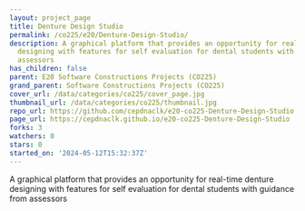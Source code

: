```yaml
---
layout: project_page
title: Denture Design Studio
permalink: /co225/e20/Denture-Design-Studio/
description: A graphical platform that provides an opportunity for real-time denture
  designing with features for self evaluation for dental students with guidance from
  assessors
has_children: false
parent: E20 Software Constructions Projects (CO225)
grand_parent: Software Constructions Projects (CO225)
cover_url: /data/categories/co225/cover_page.jpg
thumbnail_url: /data/categories/co225/thumbnail.jpg
repo_url: https://github.com/cepdnaclk/e20-co225-Denture-Design-Studio
page_url: https://cepdnaclk.github.io/e20-co225-Denture-Design-Studio
forks: 3
watchers: 0
stars: 0
started_on: '2024-05-12T15:32:37Z'
---
```


A graphical platform that provides an opportunity for real-time denture designing with features for self evaluation for dental students with guidance from assessors